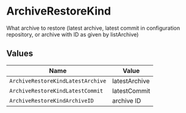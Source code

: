 # ArchiveRestoreKind

What archive to restore (latest archive, latest commit in configuration repository, or archive with ID as given by listArchive)


## Values

| Name                              | Value                             |
| --------------------------------- | --------------------------------- |
| `ArchiveRestoreKindLatestArchive` | latestArchive                     |
| `ArchiveRestoreKindLatestCommit`  | latestCommit                      |
| `ArchiveRestoreKindArchiveID`     | archive ID                        |